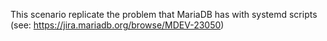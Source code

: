 This scenario replicate the problem that MariaDB has with systemd
scripts (see: https://jira.mariadb.org/browse/MDEV-23050)
